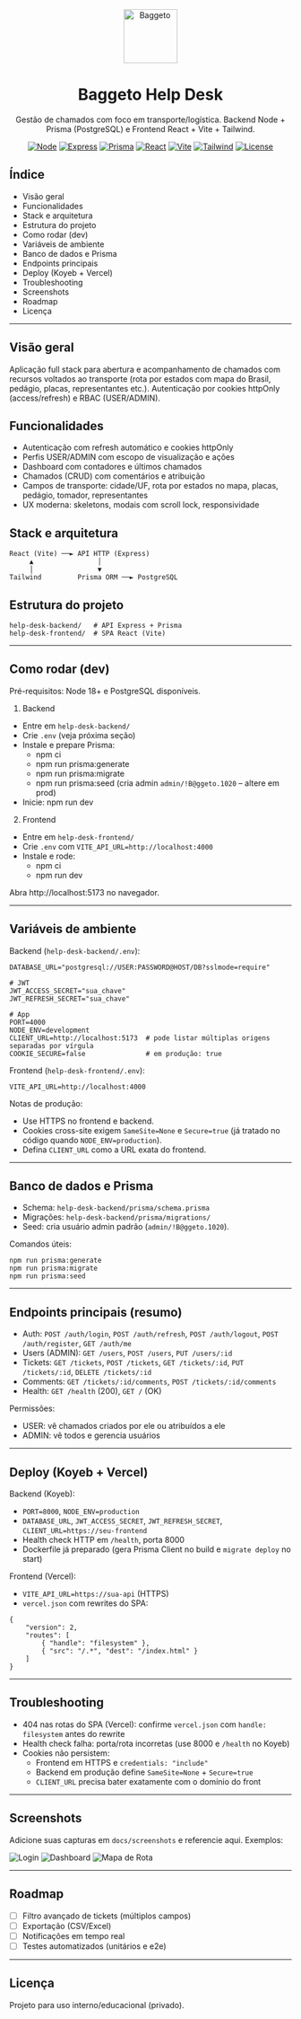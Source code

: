 <div align="center">

<img src="help-desk-frontend/public/logo.png" alt="Baggeto" width="96" height="96" />

# Baggeto Help Desk

Gestão de chamados com foco em transporte/logística. Backend Node + Prisma (PostgreSQL) e Frontend React + Vite + Tailwind.

[![Node](https://img.shields.io/badge/Node-18%2B-339933?logo=node.js&logoColor=white)](https://nodejs.org)
[![Express](https://img.shields.io/badge/Express-5-black?logo=express&logoColor=white)](https://expressjs.com)
[![Prisma](https://img.shields.io/badge/Prisma-ORM-2D3748?logo=prisma&logoColor=white)](https://www.prisma.io)
[![React](https://img.shields.io/badge/React-19-149ECA?logo=react&logoColor=white)](https://react.dev)
[![Vite](https://img.shields.io/badge/Vite-7-646CFF?logo=vite&logoColor=white)](https://vitejs.dev)
[![Tailwind](https://img.shields.io/badge/Tailwind-4-38B2AC?logo=tailwindcss&logoColor=white)](https://tailwindcss.com)
[![License](https://img.shields.io/badge/License-Private-lightgrey)](#licença)

</div>

## Índice

- Visão geral
- Funcionalidades
- Stack e arquitetura
- Estrutura do projeto
- Como rodar (dev)
- Variáveis de ambiente
- Banco de dados e Prisma
- Endpoints principais
- Deploy (Koyeb + Vercel)
- Troubleshooting
- Screenshots
- Roadmap
- Licença

---

## Visão geral

Aplicação full stack para abertura e acompanhamento de chamados com recursos voltados ao transporte (rota por estados com mapa do Brasil, pedágio, placas, representantes etc.). Autenticação por cookies httpOnly (access/refresh) e RBAC (USER/ADMIN).

## Funcionalidades

- Autenticação com refresh automático e cookies httpOnly
- Perfis USER/ADMIN com escopo de visualização e ações
- Dashboard com contadores e últimos chamados
- Chamados (CRUD) com comentários e atribuição
- Campos de transporte: cidade/UF, rota por estados no mapa, placas, pedágio, tomador, representantes
- UX moderna: skeletons, modais com scroll lock, responsividade

## Stack e arquitetura

```
React (Vite) ──► API HTTP (Express)
	 ▲                │
	 │                ▼
Tailwind         Prisma ORM ──► PostgreSQL
```

## Estrutura do projeto

```
help-desk-backend/   # API Express + Prisma
help-desk-frontend/  # SPA React (Vite)
```

---

## Como rodar (dev)

Pré-requisitos: Node 18+ e PostgreSQL disponíveis.

1) Backend
- Entre em `help-desk-backend/`
- Crie `.env` (veja próxima seção)
- Instale e prepare Prisma:
	- npm ci
	- npm run prisma:generate
	- npm run prisma:migrate
	- npm run prisma:seed (cria admin `admin/!B@ggeto.1020` – altere em prod)
- Inicie: npm run dev

2) Frontend
- Entre em `help-desk-frontend/`
- Crie `.env` com `VITE_API_URL=http://localhost:4000`
- Instale e rode:
	- npm ci
	- npm run dev

Abra http://localhost:5173 no navegador.

---

## Variáveis de ambiente

Backend (`help-desk-backend/.env`):

```
DATABASE_URL="postgresql://USER:PASSWORD@HOST/DB?sslmode=require"

# JWT
JWT_ACCESS_SECRET="sua_chave"
JWT_REFRESH_SECRET="sua_chave"

# App
PORT=4000
NODE_ENV=development
CLIENT_URL=http://localhost:5173  # pode listar múltiplas origens separadas por vírgula
COOKIE_SECURE=false               # em produção: true
```

Frontend (`help-desk-frontend/.env`):

```
VITE_API_URL=http://localhost:4000
```

Notas de produção:
- Use HTTPS no frontend e backend.
- Cookies cross-site exigem `SameSite=None` e `Secure=true` (já tratado no código quando `NODE_ENV=production`).
- Defina `CLIENT_URL` como a URL exata do frontend.

---

## Banco de dados e Prisma

- Schema: `help-desk-backend/prisma/schema.prisma`
- Migrações: `help-desk-backend/prisma/migrations/`
- Seed: cria usuário admin padrão (`admin/!B@ggeto.1020`).

Comandos úteis:

```
npm run prisma:generate
npm run prisma:migrate
npm run prisma:seed
```

---

## Endpoints principais (resumo)

- Auth: `POST /auth/login`, `POST /auth/refresh`, `POST /auth/logout`, `POST /auth/register`, `GET /auth/me`
- Users (ADMIN): `GET /users`, `POST /users`, `PUT /users/:id`
- Tickets: `GET /tickets`, `POST /tickets`, `GET /tickets/:id`, `PUT /tickets/:id`, `DELETE /tickets/:id`
- Comments: `GET /tickets/:id/comments`, `POST /tickets/:id/comments`
- Health: `GET /health` (200), `GET /` (OK)

Permissões:
- USER: vê chamados criados por ele ou atribuídos a ele
- ADMIN: vê todos e gerencia usuários

---

## Deploy (Koyeb + Vercel)

Backend (Koyeb):
- `PORT=8000`, `NODE_ENV=production`
- `DATABASE_URL`, `JWT_ACCESS_SECRET`, `JWT_REFRESH_SECRET`, `CLIENT_URL=https://seu-frontend`
- Health check HTTP em `/health`, porta 8000
- Dockerfile já preparado (gera Prisma Client no build e `migrate deploy` no start)

Frontend (Vercel):
- `VITE_API_URL=https://sua-api` (HTTPS)
- `vercel.json` com rewrites do SPA:

```
{
	"version": 2,
	"routes": [
		{ "handle": "filesystem" },
		{ "src": "/.*", "dest": "/index.html" }
	]
}
```

---

## Troubleshooting

- 404 nas rotas do SPA (Vercel): confirme `vercel.json` com `handle: filesystem` antes do rewrite
- Health check falha: porta/rota incorretas (use 8000 e `/health` no Koyeb)
- Cookies não persistem:
	- Frontend em HTTPS e `credentials: "include"`
	- Backend em produção define `SameSite=None` + `Secure=true`
	- `CLIENT_URL` precisa bater exatamente com o domínio do front

---

## Screenshots

Adicione suas capturas em `docs/screenshots` e referencie aqui. Exemplos:

![Login](docs/screenshots/login.png)
![Dashboard](docs/screenshots/dashboard.png)
![Mapa de Rota](docs/screenshots/rota.png)

---

## Roadmap

- [ ] Filtro avançado de tickets (múltiplos campos)
- [ ] Exportação (CSV/Excel)
- [ ] Notificações em tempo real
- [ ] Testes automatizados (unitários e e2e)

---

## Licença

Projeto para uso interno/educacional (privado).
